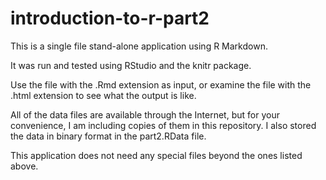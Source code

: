 # introduction-to-r-part2

This is a single file stand-alone application using R Markdown.

It was run and tested using RStudio and the knitr package.

Use the file with the .Rmd extension as input, or examine the
file with the .html extension to see what the output is like.

All of the data files are available through the Internet, but
for your convenience, I am including copies of them in this
repository. I also stored the data in binary format in the
part2.RData file.

This application does not need any special files beyond the
ones listed above.